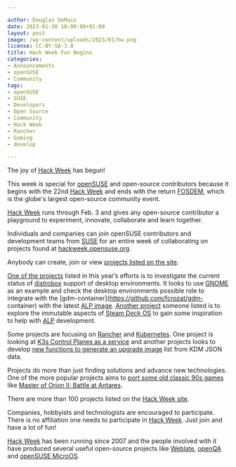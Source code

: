 ```yaml
---

author: Douglas DeMaio
date: 2023-01-30 10:00:00+01:00
layout: post
image: /wp-content/uploads/2023/01/hw.png
license: CC-BY-SA-3.0
title: Hack Week Fun Begins
categories:
- Announcements
- openSUSE
- Community
tags:
- openSUSE
- SUSE
- Developers
- Open Source
- Community
- Hack Week
- Rancher
- Gaming
- develop

---
```


The joy of [Hack Week](https://hackweek.opensuse.org/) has begun!

This week is special for [openSUSE](https://www.opensuse.org/) and open-source contributors because it begins with the 22nd [Hack Week](https://hackweek.opensuse.org/) and ends with the return [FOSDEM](https://fosdem.org/), which is the globe's largest open-source community event.

[Hack Week](https://hackweek.opensuse.org/) runs through Feb. 3 and gives any open-source contributor a playground to experiment, innovate, collaborate and learn together.

Individuals and companies can join openSUSE contributors and development teams from [SUSE](https://www.suse.com/) for an entire week of collaborating on projects found at [hackweek.opensuse.org](https://hackweek.opensuse.org/). 

Anybody can create, join or view [projects listed on the site](https://hackweek.opensuse.org/22/projects). 

[One of the projects](https://hackweek.opensuse.org/22/projects/look-into-distrobox-as-a-launcher-of-desktop-and-applications-on-alp) listed in this year’s efforts is to investigate the current status of [distrobox](https://distrobox.privatedns.org/) support of desktop environments. It looks to use [GNOME](https://www.gnome.org/) as an example and check the desktop environments possible role to integrate with the [gdm-container](https://github.com/fcrozat/gdm- container) with the latest [ALP image](https://news.opensuse.org/2022/12/22/second-prototype-advances-alp/). [Another project](https://hackweek.opensuse.org/22/projects/explore-a-popular-desktop-distro-steam-deck-os) someone listed is to explore the immutable aspects of [Steam Deck OS](https://www.steamdeck.com/en/software) to gain some inspiration to help with [ALP](https://news.opensuse.org/2022/12/22/second-prototype-advances-alp/) development.

Some projects are focusing on [Rancher](https://www.rancher.com/) and [Kubernetes](https://kubernetes.io/). One project is looking at [K3s Control Planes as a service](https://hackweek.opensuse.org/22/projects/k3s-control-planes-as-a-service) and another projects looks to develop [new functions to generate an upgrade image](https://hackweek.opensuse.org/22/projects/image-tools-simple-tool-for-mirror-slash-save-slash-load-container-images-and-kdm-and-chart-image-list-generator) list from KDM JSON data.

Projects do more than just finding solutions and advance new technologies. One of the more popular projects aims to [port some old classic 90s games](https://hackweek.opensuse.org/22/projects/port-some-classic-game-to-linux) like [Master of Orion II: Battle at Antares](https://en.wikipedia.org/wiki/Master_of_Orion_II:_Battle_at_Antares).

There are more than 100 projects listed on the [Hack Week site](https://hackweek.opensuse.org/). 

Companies, hobbyists and technologists are encouraged to participate. There is no affiliation one needs to participate in [Hack Week](https://hackweek.opensuse.org/). Just join and have a lot of fun!

[Hack Week](https://hackweek.opensuse.org/) has been running since 2007 and the people involved with it have produced several useful open-source projects like [Weblate](https://weblate.org/en/), [openQA](http://open.qa/) and [openSUSE MicroOS](https://microos.opensuse.org/).

<meta name="openSUSE, Tumbleweed, Developers, sysadmin, user, Open Source, rolling release, gamers, superuser, distrowatch, hacker, Linux, Kernel, hackweek" content="HTML,CSS,XML,JavaScript">
